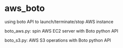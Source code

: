 aws_boto
========

using boto API to launch/terminate/stop AWS instance 

boto_aws.py:
spin AWS EC2 server with Boto python API

boto_s3.py:
AWS S3 operations with Boto python API

